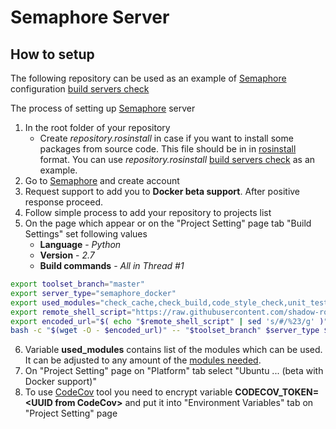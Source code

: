 # Semaphore Server

## How to setup

The following repository can be used as an example of [Semaphore](https://semaphoreci.com/) configuration [build servers check](https://github.com/shadow-robot/build-servers-check)

The process of setting up [Semaphore](https://semaphoreci.com/) server

1. In the root folder of your repository
    * Create *repository.rosinstall* in case if you want to install some packages from source code. This file should be in in [rosinstall](http://wiki.ros.org/rosinstall) format.
      You can use *repository.rosinstall* [build servers check](https://github.com/shadow-robot/build-servers-check) as an example.
2. Go to [Semaphore](https://semaphoreci.com/) and create account
3. Request support to add you to **Docker beta support**. After positive response proceed.
4. Follow simple process to add your repository to projects list
5. On the page which appear or on the "Project Setting" page tab "Build Settings" set following values
    * **Language** - *Python*
    * **Version** - *2.7*
    * **Build commands** - *All in Thread #1*
```bash
export toolset_branch="master"
export server_type="semaphore_docker"
export used_modules="check_cache,check_build,code_style_check,unit_tests,check_deb,codecov_tool"
export remote_shell_script="https://raw.githubusercontent.com/shadow-robot/sr-build-tools/$toolset_branch/bin/sr-run-ci-build.sh"
export encoded_url="$( echo "$remote_shell_script" | sed 's/#/%23/g' )"
bash -c "$(wget -O - $encoded_url)" -- "$toolset_branch" $server_type $used_modules
```
6. Variable **used_modules** contains list of the modules which can be used. It can be adjusted to any amount of the [modules needed](../modules.md). 
7. On "Project Setting" page on "Platform" tab select "Ubuntu ...  (beta with Docker support)"
8. To use [CodeCov](https://codecov.io) tool you need to encrypt variable **CODECOV_TOKEN=\<UUID from CodeCov\>** and put it into "Environment Variables" tab on "Project Setting" page 
